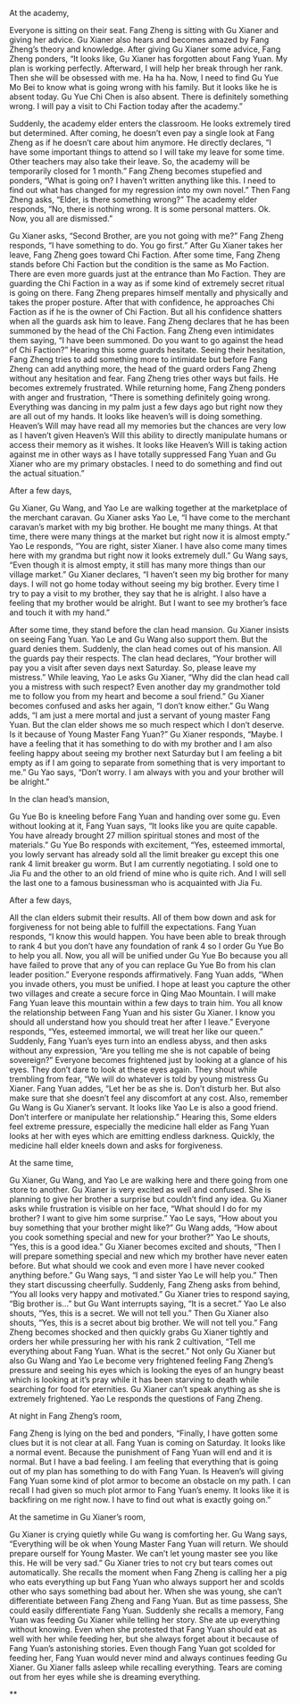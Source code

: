 

At the academy,

Everyone is sitting on their seat. Fang Zheng is sitting with Gu Xianer and giving her advice. Gu Xianer also hears and becomes amazed by Fang Zheng’s theory and knowledge. After giving Gu Xianer some advice, Fang Zheng ponders, “It looks like, Gu Xianer has forgotten about Fang Yuan. My plan is working perfectly. Afterward, I will help her break through her rank. Then she will be obsessed with me. Ha ha ha. Now, I need to find Gu Yue Mo Bei to know what is going wrong with his family. But it looks like he is absent today. Gu Yue Chi Chen is also absent. There is definitely something wrong. I will pay a visit to Chi Faction today after the academy.”

Suddenly, the academy elder enters the classroom. He looks extremely tired but determined. After coming, he doesn’t even pay a single look at Fang Zheng as if he doesn’t care about him anymore. He directly declares, “I have some important things to attend so I will take my leave for some time. Other teachers may also take their leave. So, the academy will be temporarily closed for 1 month.” Fang Zheng becomes stupefied and ponders, “What is going on? I haven’t written anything like this. I need to find out what has changed for my regression into my own novel.” Then Fang Zheng asks, “Elder, is there something wrong?” The academy elder responds, “No, there is nothing wrong. It is some personal matters. Ok. Now, you all are dismissed.”

Gu Xianer asks, “Second Brother, are you not going with me?” Fang Zheng responds, “I have something to do. You go first.” After Gu Xianer takes her leave, Fang Zheng goes toward Chi Faction. After some time, Fang Zheng stands before Chi Faction but the condition is the same as Mo Faction. There are even more guards just at the entrance than Mo Faction. They are guarding the Chi Faction in a way as if some kind of extremely secret ritual is going on there. Fang Zheng prepares himself mentally and physically and takes the proper posture. After that with confidence, he approaches Chi Faction as if he is the owner of Chi Faction. But all his confidence shatters when all the guards ask him to leave. Fang Zheng declares that he has been summoned by the head of the Chi Faction. Fang Zheng even intimidates them saying, “I have been summoned. Do you want to go against the head of Chi Faction?” Hearing this some guards hesitate. Seeing their hesitation, Fang Zheng tries to add something more to intimidate but before Fang Zheng can add anything more, the head of the guard orders Fang Zheng without any hesitation and fear. Fang Zheng tries other ways but fails. He becomes extremely frustrated. While returning home, Fang Zheng ponders with anger and frustration, “There is something definitely going wrong. Everything was dancing in my palm just a few days ago but right now they are all out of my hands. It looks like heaven’s will is doing something. Heaven’s Will may have read all my memories but the chances are very low as I haven’t given Heaven’s Will this ability to directly manipulate humans or access their memory as it wishes. It looks like Heaven’s Will is taking action against me in other ways as I have totally suppressed Fang Yuan and Gu Xianer who are my primary obstacles. I need to do something and find out the actual situation.”

  

After a few days,

Gu Xianer, Gu Wang, and Yao Le are walking together at the marketplace of the merchant caravan. Gu Xianer asks Yao Le, “I have come to the merchant caravan’s market with my big brother. He bought me many things. At that time, there were many things at the market but right now it is almost empty.” Yao Le responds, “You are right, sister Xianer. I have also come many times here with my grandma but right now it looks extremely dull.” Gu Wang says, “Even though it is almost empty, it still has many more things than our village market.” Gu Xianer declares, “I haven’t seen my big brother for many days. I will not go home today without seeing my big brother. Every time I try to pay a visit to my brother, they say that he is alright. I also have a feeling that my brother would be alright. But I want to see my brother’s face and touch it with my hand.”

After some time, they stand before the clan head mansion. Gu Xianer insists on seeing Fang Yuan. Yao Le and Gu Wang also support them. But the guard denies them. Suddenly, the clan head comes out of his mansion. All the guards pay their respects. The clan head declares, “Your brother will pay you a visit after seven days next Saturday. So, please leave my mistress.” While leaving, Yao Le asks Gu Xianer, “Why did the clan head call you a mistress with such respect? Even another day my grandmother told me to follow you from my heart and become a soul friend.” Gu Xianer becomes confused and asks her again, “I don’t know either.” Gu Wang adds, “I am just a mere mortal and just a servant of young master Fang Yuan. But the clan elder shows me so much respect which I don’t deserve. Is it because of Young Master Fang Yuan?” Gu Xianer responds, “Maybe. I have a feeling that it has something to do with my brother and I am also feeling happy about seeing my brother next Saturday but I am feeling a bit empty as if I am going to separate from something that is very important to me.” Gu Yao says, “Don’t worry. I am always with you and your brother will be alright.”

  

In the clan head’s mansion,

Gu Yue Bo is kneeling before Fang Yuan and handing over some gu. Even without looking at it, Fang Yuan says, “It looks like you are quite capable. You have already brought 27 million spiritual stones and most of the materials.” Gu Yue Bo responds with excitement, “Yes, esteemed immortal, you lowly servant has already sold all the limit breaker gu except this one rank 4 limit breaker gu worm. But I am currently negotiating. I sold one to Jia Fu and the other to an old friend of mine who is quite rich. And I will sell the last one to a famous businessman who is acquainted with Jia Fu.

  

After a few days,

All the clan elders submit their results. All of them bow down and ask for forgiveness for not being able to fulfill the expectations. Fang Yuan responds, “I know this would happen. You have been able to break through to rank 4 but you don’t have any foundation of rank 4 so I order Gu Yue Bo to help you all. Now, you all will be unified under Gu Yue Bo because you all have failed to prove that any of you can replace Gu Yue Bo from his clan leader position.” Everyone responds affirmatively. Fang Yuan adds, “When you invade others, you must be unified. I hope at least you capture the other two villages and create a secure force in Qing Mao Mountain. I will make Fang Yuan leave this mountain within a few days to train him. You all know the relationship between Fang Yuan and his sister Gu Xianer. I know you should all understand how you should treat her after I leave.” Everyone responds, “Yes, esteemed immortal, we will treat her like our queen.” Suddenly, Fang Yuan’s eyes turn into an endless abyss, and then asks without any expression, “Are you telling me she is not capable of being sovereign?” Everyone becomes frightened just by looking at a glance of his eyes. They don’t dare to look at these eyes again. They shout while trembling from fear, “We will do whatever is told by young mistress Gu Xianer. Fang Yuan addes, “Let her be as she is. Don’t disturb her. But also make sure that she doesn’t feel any discomfort at any cost. Also, remember Gu Wang is Gu Xianer’s servant. It looks like Yao Le is also a good friend. Don’t interfere or manipulate her relationship.” Hearing this, Some elders feel extreme pressure, especially the medicine hall elder as Fang Yuan looks at her with eyes which are emitting endless darkness. Quickly, the medicine hall elder kneels down and asks for forgiveness.

  

At the same time,

Gu Xianer, Gu Wang, and Yao Le are walking here and there going from one store to another. Gu Xianer is very excited as well and confused. She is planning to give her brother a surprise but couldn’t find any idea. Gu Xianer asks while frustration is visible on her face, “What should I do for my brother? I want to give him some surprise.” Yao Le says, “How about you buy something that your brother might like?” Gu Wang adds, “How about you cook something special and new for your brother?” Yao Le shouts, “Yes, this is a good idea.” Gu Xianer becomes excited and shouts, “Then I will prepare something special and new which my brother have never eaten before. But what should we cook and even more I have never cooked anything before.” Gu Wang says, “I and sister Yao Le will help you.” Then they start discussing cheerfully. Suddenly, Fang Zheng asks from behind, “You all looks very happy and motivated.” Gu Xianer tries to respond saying, “Big brother is…” but Gu Want interrupts saying, “It is a secret.” Yao Le also shouts, “Yes, this is a secret. We will not tell you.” Then Gu Xianer also shouts, “Yes, this is a secret about big brother. We will not tell you.” Fang Zheng becomes shocked and then quickly grabs Gu Xianer tightly and orders her while pressuring her with his rank 2 cultivation, “Tell me everything about Fang Yuan. What is the secret.” Not only Gu Xianer but also Gu Wang and Yao Le become very frightened feeling Fang Zheng’s pressure and seeing his eyes which is looking the eyes of an hungry beast which is looking at it’s pray while it has been starving to death while searching for food for eternities. Gu Xianer can’t speak anything as she is extremely frightened. Yao Le responds the questions of Fang Zheng.

  

At night in Fang Zheng’s room,

Fang Zheng is lying on the bed and ponders, “Finally, I have gotten some clues but it is not clear at all. Fang Yuan is coming on Saturday. It looks like a normal event. Because the punishment of Fang Yuan will end and it is normal. But I have a bad feeling. I am feeling that everything that is going out of my plan has something to do with Fang Yuan. Is Heaven’s will giving Fang Yuan some kind of plot armor to become an obstacle on my path. I can recall I had given so much plot armor to Fang Yuan’s enemy. It looks like it is backfiring on me right now. I have to find out what is exactly going on.”

  

At the sametime in Gu Xianer’s room,

Gu Xianer is crying quietly while Gu wang is comforting her. Gu Wang says, “Everything will be ok when Young Master Fang Yuan will return. We should prepare ourself for Young Master. We can’t let young master see you like this. He will be very sad.” Gu Xianer tries to not cry but tears comes out automatically. She recalls the moment when Fang Zheng is calling her a pig who eats everything up but Fang Yuan who always support her and scolds other who says something bad about her. When she was young, she can’t differentiate between Fang Zheng and Fang Yuan. But as time passess, She could easily differentiate Fang Yuan. Suddenly she recalls a memory, Fang Yuan was feeding Gu Xianer while telling her story. She ate up everything without knowing. Even when she protested that Fang Yuan should eat as well with her while feeding her, but she always forget about it because of Fang Yuan’s astonishing stories. Even though Fang Yuan got scolded for feeding her, Fang Yuan would never mind and always continues feeding Gu Xianer. Gu Xianer falls asleep while recalling everything. Tears are coming out from her eyes while she is dreaming everything.

  
**
